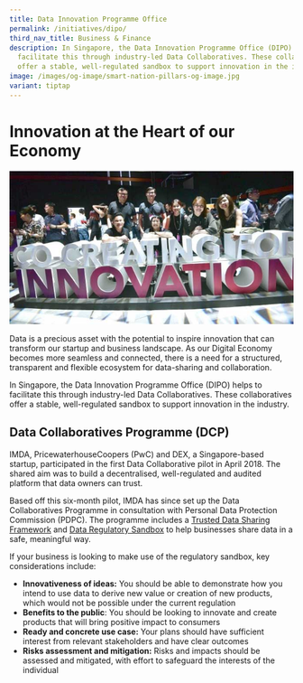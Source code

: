 ```yaml
---
title: Data Innovation Programme Office
permalink: /initiatives/dipo/
third_nav_title: Business & Finance
description: In Singapore, the Data Innovation Programme Office (DIPO) helps to
  facilitate this through industry-led Data Collaboratives. These collaboratives
  offer a stable, well-regulated sandbox to support innovation in the industry.
image: /images/og-image/smart-nation-pillars-og-image.jpg
variant: tiptap
---
```

# Innovation at the Heart of our Economy
![Data innovation programme office](/images/initiatives/dipo.jpg)

Data is a precious asset with the potential to inspire innovation that can transform our startup and business landscape. As our Digital Economy becomes more seamless and connected, there is a need for a structured, transparent and flexible ecosystem for data-sharing and collaboration.

In Singapore, the Data Innovation Programme Office (DIPO) helps to facilitate this through industry-led Data Collaboratives. These collaboratives offer a stable, well-regulated sandbox to support innovation in the industry.

## Data Collaboratives Programme (DCP)

IMDA, PricewaterhouseCoopers (PwC) and DEX, a Singapore-based startup, participated in the first Data Collaborative pilot in April 2018. The shared aim was to build a decentralised, well-regulated and audited platform that data owners can trust.

Based off this six-month pilot, IMDA has since set up the Data Collaboratives Programme in consultation with Personal Data Protection Commission (PDPC). The programme includes a [Trusted Data Sharing Framework](https://www.imda.gov.sg/How-We-Can-Help/Data-Innovation/Trusted-Data-Sharing-Framework) and [Data Regulatory Sandbox](https://www.imda.gov.sg/How-We-Can-Help/Data-Innovation/Data-Regulatory-Sandbox) to help businesses share data in a safe, meaningful way.

If your business is looking to make use of the regulatory sandbox, key considerations include:

* **Innovativeness of ideas:** You should be able to demonstrate how you intend to use data to derive new value or creation of new products, which would not be possible under the current regulation  
* **Benefits to the public**: You should be looking to innovate and create products that will bring positive impact to consumers  
* **Ready and concrete use case:** Your plans should have sufficient interest from relevant stakeholders and have clear outcomes 
* **Risks assessment and mitigation:** Risks and impacts should be assessed and mitigated, with effort to safeguard the interests of the individual
